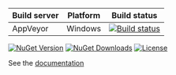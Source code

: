 | Build server| Platform       | Build status |
|-------------|----------------|--------------|
| AppVeyor    | Windows        |[![Build status](https://ci.appveyor.com/api/projects/status/qgv3t8hq7c5i659h/branch/master?svg=true)](https://ci.appveyor.com/project/B1tF8er/bit-logger/branch/master)|

[![NuGet Version](https://img.shields.io/nuget/v/Bit.Logger.svg)](https://www.nuget.org/packages/Bit.Logger)
[![NuGet Downloads](https://img.shields.io/nuget/dt/Bit.Logger.svg)](https://www.nuget.org/packages/Bit.Logger)
[![License](https://img.shields.io/github/license/B1tF8er/bit-logger.svg?style=flat-square)](https://github.com/B1tF8er/bit-logger/blob/master/LICENSE)

See the [documentation](./docs/README.md)
